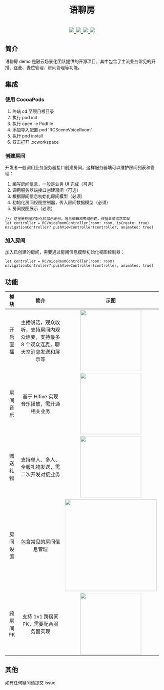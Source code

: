 <h1 align="center"> 语聊房 </h>

<p align="center">
<a href="https://github.com/rongcloud/rongcloud-scene-voice-room-ios">
<img src="https://img.shields.io/cocoapods/v/RCSceneVoiceRoom.svg?style=flat">
</a>

<a href="https://github.com/rongcloud/rongcloud-scene-voice-room-ios">
<img src="https://img.shields.io/cocoapods/l/RCSceneVoiceRoom.svg?style=flat">
</a>

<a href="https://github.com/rongcloud/rongcloud-scene-voice-room-ios">
<img src="https://img.shields.io/cocoapods/p/RCSceneVoiceRoom.svg?style=flat">
</a>

<a href="https://github.com/rongcloud/rongcloud-scene-voice-room-ios">
<img src="https://img.shields.io/badge/%20in-swift%205-orange.svg">
</a>

</p>

## 简介

语聊房 demo 是融云场景化团队提供的开源项目，其中包含了主流业务常见的开播、连麦、麦位管理、房间管理等功能。

## 集成

### 使用 CocoaPods
1. 终端 cd 至项目根目录
2. 执行 pod init
3. 执行 open -e Podfile
4. 添加导入配置 pod 'RCSceneVoiceRoom'
5. 执行 pod install
6. 双击打开 .xcworkspace

### 创建房间

开发者一般调用业务服务器接口创建房间，这样服务器端可以维护房间列表和管理：
1. 编写房间信息，一般是业务 UI 完成（可选）
2. 调用服务器端接口创建房间（可选）
3. 根据房间信息初始化房间模型（必须）
4. 初始化房间视图控制器，传入房间数据模型（必须）
5. 房间视图展示（必须）

```
/// 这里是视图初始化和展示示例，信息编辑和房间创建，根据业务需求实现
let controller = RCVoiceRoomController(room: room, isCreate: true)
navigationController?.pushViewController(controller, animated: true)
```

### 加入房间

加入已创建的房间，需要通过房间信息模型初始化视图控制器：

```
let controller = RCVoiceRoomController(room: room)
navigationController?.pushViewController(controller, animated: true)
```

## 功能

<span style="width:100px">模块</span>            |  简介 |  示图
:-------------------------:|:-------------------------:|:-------------------------:
<span style="width:100px">开启直播</span> | 主播说话，观众收听，支持房间内观众连麦，支持最多 8 个观众连麦，聊天室消息发送和展示等  |  <img width ="200" src="https://tva1.sinaimg.cn/large/e6c9d24ely1h182tc468fj20af0ijq4a.jpg">
房间音乐 | 基于 Hifive 实现音乐播放，需开通相关业务  |  <img width="200" src="https://tva1.sinaimg.cn/large/e6c9d24ely1h182xszyydj20af0ijq3v.jpg">
赠送礼物 | 支持单人、多人、全服礼物发送，需二次开发对接业务  |  <img width ="200" src="https://tva1.sinaimg.cn/large/e6c9d24ely1h182u9yw13j20af0ij0tq.jpg">
房间设置 | 包含常见的房间信息管理  |  <img width ="300" src="https://tva1.sinaimg.cn/large/e6c9d24ely1h182wvnukbj20af0ij75a.jpg">
跨房间PK | 支持 1v1 跨房间 PK，需要配合服务器实现  |  <img width ="200" src="https://tva1.sinaimg.cn/large/e6c9d24ely1h182xeppm1j20af0ijgmp.jpg">


## 其他
如有任何疑问请提交 issue
